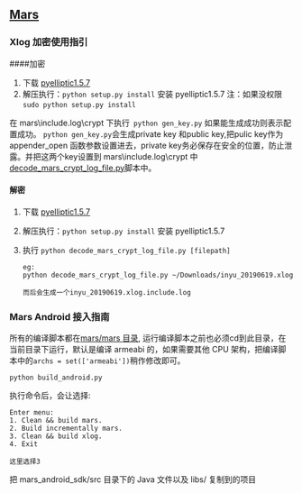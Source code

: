 ## [Mars](https://github.com/Tencent/mars)

### Xlog 加密使用指引

####加密

1. 下载 [pyelliptic1.5.7](https://github.com/yann2192/pyelliptic/releases/tag/1.5.7)
2. 解压执行：`python setup.py install` 安装 pyelliptic1.5.7 注：如果没权限`sudo python setup.py install`



在 mars\include.log\crypt 下执行` python gen_key.py` 如果能生成成功则表示配置成功。 `python gen_key.py`会生成private key 和public key,把pulic key作为appender_open 函数参数设置进去，private key务必保存在安全的位置，防止泄露。并把这两个key设置到 mars\include.log\crypt 中 [decode_mars_crypt_log_file.py](https://github.com/Tencent/mars/blob/master/mars/include.log/crypt/decode_mars_crypt_log_file.py)脚本中。



#### 解密

1. 下载 [pyelliptic1.5.7](https://github.com/yann2192/pyelliptic/releases/tag/1.5.7)

2. 解压执行：`python setup.py install` 安装 pyelliptic1.5.7 

3. 执行 `python decode_mars_crypt_log_file.py [filepath]`

   ```
   eg:
   python decode_mars_crypt_log_file.py ~/Downloads/inyu_20190619.xlog
   
   而后会生成一个inyu_20190619.xlog.include.log
   ```

   





### Mars Android 接入指南

所有的编译脚本都在[mars/mars 目录](https://github.com/Tencent/mars/tree/master/mars/), 运行编译脚本之前也必须cd到此目录，在当前目录下运行，默认是编译 armeabi 的，如果需要其他 CPU 架构，把编译脚本中的`archs = set(['armeabi'])`稍作修改即可。

```
python build_android.py
```

执行命令后，会让选择:

```
Enter menu:
1. Clean && build mars.
2. Build incrementally mars.
3. Clean && build xlog.
4. Exit

这里选择3
```

把 mars_android_sdk/src 目录下的 Java 文件以及 libs/ 复制到的项目 
